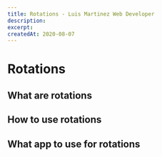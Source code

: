 ```yaml
---
title: Rotations - Luis Martinez Web Developer
description:
excerpt:
createdAt: 2020-08-07
---
```


# Rotations

## What are rotations
## How to use rotations
## What app to use for rotations
